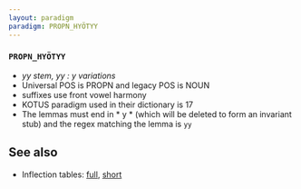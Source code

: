 ```yaml
---
layout: paradigm
paradigm: PROPN_HYÖTYY
---
```

### ` PROPN_HYÖTYY `

* _yy stem, yy : y variations_
* Universal POS is PROPN and legacy POS is NOUN
* suffixes use front vowel harmony
* KOTUS paradigm used in their dictionary is 17
* The lemmas must end in * y * (which will be deleted to form an invariant stub) and the regex matching the lemma is ` yy `

## See also

* Inflection tables: [full](gen/H/Hyötyy.html), [short](gen/H/Hyötyy_wikt.html)


